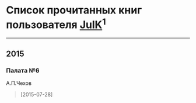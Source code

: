 # Список прочитанных книг пользователя [JulK](https://www.facebook.com/app_scoped_user_id/891616610886404/)<sup>1</sup>
---

## 2015

### Палата №6
А.П.Чехов
> [2015-07-28] 



